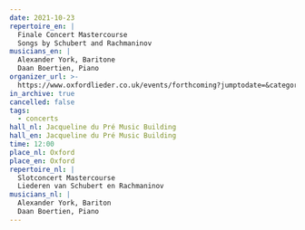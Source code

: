 ```yaml
---
date: 2021-10-23
repertoire_en: |
  Finale Concert Mastercourse
  Songs by Schubert and Rachmaninov
musicians_en: |
  Alexander York, Baritone
  Daan Boertien, Piano
organizer_url: >-
  https://www.oxfordlieder.co.uk/events/forthcoming?jumptodate=&category=mastercourse
in_archive: true
cancelled: false
tags:
  - concerts
hall_nl: Jacqueline du Pré Music Building
hall_en: Jacqueline du Pré Music Building
time: 12:00
place_nl: Oxford
place_en: Oxford
repertoire_nl: |
  Slotconcert Mastercourse
  Liederen van Schubert en Rachmaninov
musicians_nl: |
  Alexander York, Bariton
  Daan Boertien, Piano
---
```

